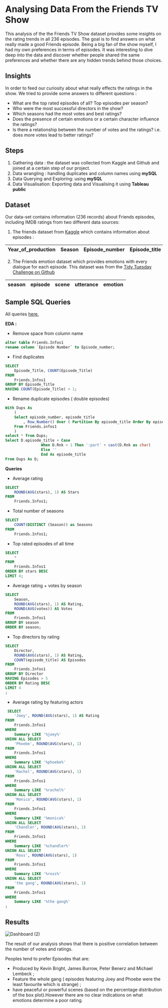 # Analysing Data From the Friends TV Show      

This analysis of the the Friends TV Show dataset provides some insights on the rating trends in all 236 episodes. The goal is to find answers on what really made a good Friends episode. Being a big fan of the show myself, I had my own preferences in terms of episodes. It was interesting to dive deep into the data and discover whether people shared the same preferences and whether there are any hidden trends behind those choices.

## Insights 

 In order to feed our curiosity about what really effects the ratings in the show. We tried to provide some answers to different questions : 
 - What are the top rated episodes of all? Top episodes per season?   
 - Who were the most successful directors in the show?  
 - Which seasons had the most votes and best ratings?
 - Does the presence of certain emotions or a certain character influence the ratings? 
 - Is there a relationship between the number of votes and the ratings? i.e. does more votes lead to better ratings? 

## Steps

 1. Gathering data : the dataset was collected from Kaggle and Github and joined at a certain step of our project. 
 2. Data wrangling : handling duplicates  and column names using **mySQL** 
 3.  Data Querying and Exploring: using **mySQL** 
 4.  Data Visualisation: Exporting data and Visualising it using **Tableau public**  
## Dataset 
Our data-set contains information  (236 records) about Friends episodes, including IMDB ratings from two different data sources: 

 1. The friends dataset from [Kaggle](https://www.kaggle.com/datasets/rezaghari/friends-series-dataset?select=friends_episodes_v3.csv) which contains information about episodes : 

| Year_of_production | Season  | Episode_number | Episode_title | Duration | Summary | Director | Stars | Votes | 
|--|--|--|--|--|--|--|--|--|

 2. The Friends emotion dataset which provides emotions with every dialogue for each episode. This dataset was from the [Tidy Tuesday Challenge on Github](https://github.com/rfordatascience/tidytuesday/blob/master/data/2020/2020-09-08/readme.md )

| season  | episode | scene | utterance | emotion | 
|--|--|--|--|--|
## Sample  SQL Queries 
All queries [here.](https://github.com/aouataf-djillani/Friends-TV-Show-Analysis/blob/master/source/Exploring.sql) 

**EDA :**
 - Remove space from column name 
```sql
alter table Friends.Infos1
rename column `Episode Number` to Episode_number; 
```
 - Find duplicates 
```sql
SELECT 
    Episode_Title, COUNT(Episode_Title)
FROM
    Friends.Infos1
GROUP BY Episode_Title
HAVING COUNT(Episode_Title) > 1;
```
 - Rename duplicate episodes ( double episodes) 
```sql
With Dups As
    (
    Select episode_number, episode_title
        , Row_Number() Over ( Partition By episode_title Order By episode_number ) As Rnk
    From Friends.infos1
    )
select * from Dups;
Select D.episode_title + Case
                When D.Rnk > 1 Then ':part' + cast(D.Rnk as char) 
                Else ''
                End As episode_title
From Dups As D;
```
**Queries**
 - Average rating
```sql
SELECT 
    ROUND(AVG(stars), 1) AS Stars
FROM
    Friends.Infos1;
```
 - Total number of seasons
```sql
SELECT 
    COUNT(DISTINCT (Season)) as Seasons
FROM
    Friends.Infos1; 
```
 - Top rated episodes of all time 
```sql
SELECT 
    *
FROM
    Friends.Infos1
ORDER BY stars DESC
LIMIT 4;
```
 -  Average rating + votes by season 
```sql
SELECT 
    Season,
    ROUND(AVG(stars), 1) AS Rating,
    ROUND(AVG(votes)) AS Votes
FROM
    Friends.Infos1
GROUP BY season
ORDER BY season; 
```
 -  Top directors by rating
```sql
SELECT 
    Director,
    ROUND(AVG(stars), 1) AS Rating,
    COUNT(episode_title) AS Episodes
FROM
    Friends.Infos1
GROUP BY Director
HAVING Episodes > 5
ORDER BY Rating DESC
LIMIT 4
; 
```
 - Average rating by featuring actors 
```sql
 SELECT 
    'Joey', ROUND(AVG(stars), 1) AS Rating
FROM
    Friends.Infos1
WHERE
    Summary LIKE '%joey%' 
UNION ALL SELECT 
    'Phoebe', ROUND(AVG(stars), 1)
FROM
    Friends.Infos1
WHERE
    Summary LIKE '%phoebe%' 
UNION ALL SELECT 
    'Rachel', ROUND(AVG(stars), 1)
FROM
    Friends.Infos1
WHERE
    Summary LIKE '%rachel%' 
UNION ALL SELECT 
    'Monica', ROUND(AVG(stars), 1)
FROM
    Friends.Infos1
WHERE
    Summary LIKE '%monica%' 
UNION ALL SELECT 
    'Chandler', ROUND(AVG(stars), 1)
FROM
    Friends.Infos1
WHERE
    Summary LIKE '%chandler%' 
UNION ALL SELECT 
    'Ross', ROUND(AVG(stars), 1)
FROM
    Friends.Infos1
WHERE
    Summary LIKE '%ross%' 
UNION ALL SELECT 
    'the gang', ROUND(AVG(stars), 1)
FROM
    Friends.Infos1
WHERE
    Summary LIKE '%the gang%'
;
```

## Results 
![Dashboard (2)](https://user-images.githubusercontent.com/54501663/191886379-6757d372-1620-419b-aa10-f5665a30b5ef.png)

 The result of our analysis shows that there is positive correlation between the number of votes and ratings. 
 
 Peoples tend to prefer Episodes that are:
 - Produced by Kevin Bright, James Burrow, Peter Benerz and Michael Lembeck ;
 - Feature the whole gang ( episodes featuring Joey and Phoebe were the least favourite which is strange) ;
 - have peaceful or powerful scenes (based on the percentage distribution of the box plot).However there are no clear indications on what emotions determine a poor rating.
 
 

 


